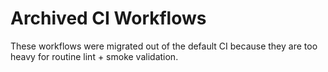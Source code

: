 # Archived CI Workflows

These workflows were migrated out of the default CI because they are too heavy for routine lint + smoke validation.
